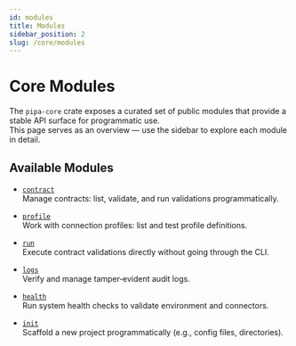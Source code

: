 ```yaml
---
id: modules
title: Modules
sidebar_position: 2
slug: /core/modules
---
```


# Core Modules

The `pipa-core` crate exposes a curated set of public modules that provide a stable API surface for programmatic use.  
This page serves as an overview — use the sidebar to explore each module in detail.

## Available Modules

- [`contract`](./contract)  
  Manage contracts: list, validate, and run validations programmatically.

- [`profile`](./profile)  
  Work with connection profiles: list and test profile definitions.

- [`run`](./run)  
  Execute contract validations directly without going through the CLI.

- [`logs`](./logs)  
  Verify and manage tamper‑evident audit logs.

- [`health`](./health)  
  Run system health checks to validate environment and connectors.

- [`init`](./init)  
  Scaffold a new project programmatically (e.g., config files, directories).
